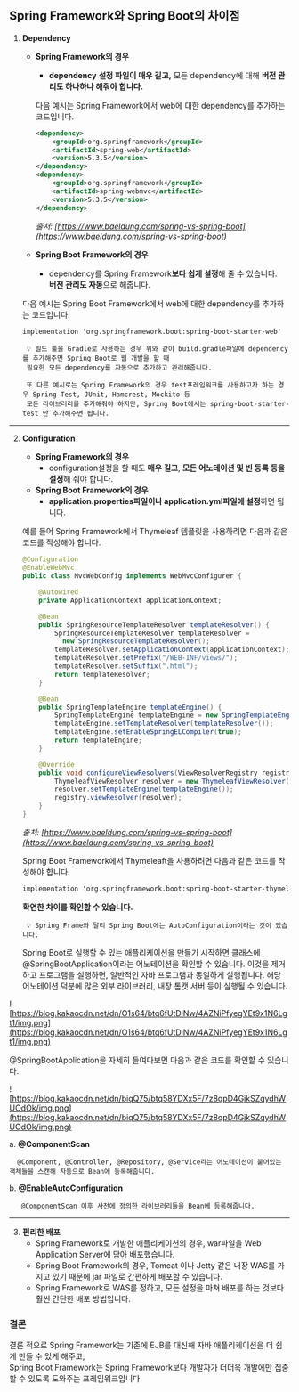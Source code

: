 ## **Spring Framework와 Spring Boot의 차이점**

1. **Dependency**
    - **Spring Framework의 경우**
        - **dependency** **설정 파일이 매우 길고,** 
        모든 dependency에 대해 **버전 관리도 하나하나 해줘야 합니다.**
        
        다음 예시는 Spring Framework에서 web에 대한 dependency를 추가하는 코드입니다.
        
        ```xml
        <dependency>
            <groupId>org.springframework</groupId>
            <artifactId>spring-web</artifactId>
            <version>5.3.5</version>
        </dependency>
        <dependency>
            <groupId>org.springframework</groupId>
            <artifactId>spring-webmvc</artifactId>
            <version>5.3.5</version>
        </dependency>
        ```
        
        *출처: [https://www.baeldung.com/spring-vs-spring-boot](https://www.baeldung.com/spring-vs-spring-boot)*
        

    - **Spring Boot Framework의 경우**
       - dependency를 Spring Framework**보다 쉽게 설정**해 줄 수 있습니다.    
    **버전 관리도 자동**으로 해줍니다.
    
    다음 예시는 Spring Boot Framework에서 web에 대한 dependency를 추가하는 코드입니다.
    
    ```xml
    implementation 'org.springframework.boot:spring-boot-starter-web'
    ```
    

        💡 빌드 툴을 Gradle로 사용하는 경우 위와 같이 build.gradle파일에 dependency를 추가해주면 Spring Boot로 웹 개발을 할 때    
        필요한 모든 dependency를 자동으로 추가하고 관리해줍니다.  
           
        또 다른 예시로는 Spring Framework의 경우 test프레임워크를 사용하고자 하는 경우 Spring Test, JUnit, Hamcrest, Mockito 등    
        모든 라이브러리를 추가해줘야 하지만, Spring Boot에서는 spring-boot-starter-test 만 추가해주면 됩니다.
    

    

---

2. **Configuration**
    - **Spring Framework의 경우**
        - configuration설정을 할 때도 **매우 길고**, **모든 어노테이션 및 빈 등록 등을 설정**해 줘야 합니다.
    - **Spring Boot Framework의 경우**
        - **application.properties파일이나 application.yml파일에 설정**하면 됩니다.
    
    예를 들어 Spring Framework에서 Thymeleaf 템플릿을 사용하려면 다음과 같은 코드를 작성해야 합니다.
    
    ```java
    @Configuration
    @EnableWebMvc
    public class MvcWebConfig implements WebMvcConfigurer {
    
        @Autowired
        private ApplicationContext applicationContext;
    
        @Bean
        public SpringResourceTemplateResolver templateResolver() {
            SpringResourceTemplateResolver templateResolver =
              new SpringResourceTemplateResolver();
            templateResolver.setApplicationContext(applicationContext);
            templateResolver.setPrefix("/WEB-INF/views/");
            templateResolver.setSuffix(".html");
            return templateResolver;
        }
    
        @Bean
        public SpringTemplateEngine templateEngine() {
            SpringTemplateEngine templateEngine = new SpringTemplateEngine();
            templateEngine.setTemplateResolver(templateResolver());
            templateEngine.setEnableSpringELCompiler(true);
            return templateEngine;
        }
    
        @Override
        public void configureViewResolvers(ViewResolverRegistry registry) {
            ThymeleafViewResolver resolver = new ThymeleafViewResolver();
            resolver.setTemplateEngine(templateEngine());
            registry.viewResolver(resolver);
        }
    }
    ```
    
    *출처: [https://www.baeldung.com/spring-vs-spring-boot](https://www.baeldung.com/spring-vs-spring-boot)*
    
    Spring Boot Framework에서 Thymeleaft을 사용하려면 다음과 같은 코드를 작성해야 합니다.
    
    ```xml
    implementation 'org.springframework.boot:spring-boot-starter-thymeleaf
    ```
    
      **확연한 차이를 확인할 수 있습니다.**
    

        💡 Spring Frame와 달리 Spring Boot에는 AutoConfiguration이라는 것이 있습니다.



   Spring Boot로 실행할 수 있는 애플리케이션을 만들기 시작하면 
   클래스에 @SpringBootApplication이라는 어노테이션을 확인할 수 있습니다.
   이것을 제거하고 프로그램을 실행하면, 
   일반적인 자바 프로그램과 동일하게 실행됩니다.
   해당 어노테이션 덕분에 많은 외부 라이브러리, 내장 톰캣 서버 등이 실행될 수 있습니다.

![https://blog.kakaocdn.net/dn/O1s64/btq6fUtDlNw/4AZNiPfyegYEt9x1N6Lgt1/img.png](https://blog.kakaocdn.net/dn/O1s64/btq6fUtDlNw/4AZNiPfyegYEt9x1N6Lgt1/img.png)

@SpringBootApplication을 자세히 들여다보면 다음과 같은 코드를 확인할 수 있습니다.

![https://blog.kakaocdn.net/dn/biqQ75/btq58YDXx5F/7z8qpD4GjkSZqydhWUOdOk/img.png](https://blog.kakaocdn.net/dn/biqQ75/btq58YDXx5F/7z8qpD4GjkSZqydhWUOdOk/img.png)

  a. **@ComponentScan**
    
      @Component, @Controller, @Repository, @Service라는 어노테이션이 붙어있는 객체들을 스캔해 자동으로 Bean에 등록해줍니다.
    
 
  b.  **@EnableAutoConfiguration**

       @ComponentScan 이후 사전에 정의한 라이브러리들을 Bean에 등록해줍니다.
     
---

3. **편리한 배포**
    - Spring Framework로 개발한 애플리케이션의 경우, war파일을 Web Application Server에 담아 배포했습니다.
    - Spring Boot Framework의 경우, Tomcat 이나 Jetty 같은 내장 WAS를 가지고 있기 때문에 jar 파일로 간편하게 배포할 수 있습니다.
    - Spring Framework로 WAS를 정하고, 모든 설정을 마쳐 배포를 하는 것보다 훨씬 간단한 배포 방법입니다.

### **결론**

결론 적으로 Spring Framework는 기존에 EJB를 대신해 자바 애플리케이션을 더 쉽게 만들 수 있게 해주고,   
Spring Boot Framework는 Spring Framework보다 개발자가 더더욱 개발에만 집중할 수 있도록 도와주는 프레임워크입니다.
